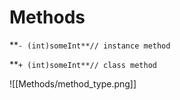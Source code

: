 # Methods

**`- (int)someInt**// instance method`

**`+ (int)someInt**// class method`

![[Methods/method_type.png]]
